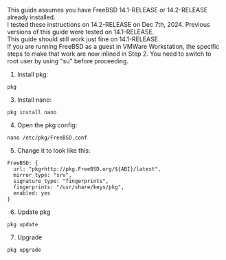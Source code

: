 This guide assumes you have FreeBSD 14.1-RELEASE or 14.2-RELEASE already installed.  
I tested these instructions on 14.2-RELEASE on Dec 7th, 2024. Previous versions of this guide were tested on 14.1-RELEASE.  
This guide should still work just fine on 14.1-RELEASE.  
If you are running FreeBSD as a guest in VMWare Workstation, the specific steps to make that work are now inlined in Step 2.
You need to switch to root user by using "su" before proceeding.  

1. Install pkg:  
```
pkg
```
3. Install nano:  
```
pkg install nano  
```
4. Open the pkg config:  
```
nano /etc/pkg/FreeBSD.conf
```
5. Change it to look like this:  
```
FreeBSD: {  
  url: "pkg+http://pkg.FreeBSD.org/${ABI}/latest",  
  mirror_type: "srv",  
  signature_type: "fingerprints",  
  fingerprints: "/usr/share/keys/pkg",  
  enabled: yes  
}
```
6. Update pkg
```
pkg update
```
7. Upgrade
```
pkg upgrade
```

